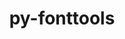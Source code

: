 ---
title: "py-fonttools"
layout: cache
categories: [package, develop]
meta: {"compilers": ["none"], "num_specs": 58, "num_specs_by_stack": {"data-vis-sdk": 6, "e4s": 16, "e4s-neoverse-v2": 6, "e4s-rocm-external": 6, "hep": 8, "ml-darwin-aarch64-mps": 6, "ml-linux-aarch64-cpu": 6, "ml-linux-aarch64-cuda": 6, "ml-linux-x86_64-cpu": 6, "ml-linux-x86_64-cuda": 6, "radiuss": 6, "root": 58}, "oss": ["sequoia", "ubuntu18.04", "ubuntu20.04", "ubuntu22.04", "ubuntu24.04"], "platforms": ["darwin", "linux"], "stacks": ["data-vis-sdk", "e4s", "e4s-neoverse-v2", "e4s-rocm-external", "hep", "ml-darwin-aarch64-mps", "ml-linux-aarch64-cpu", "ml-linux-aarch64-cuda", "ml-linux-x86_64-cpu", "ml-linux-x86_64-cuda", "radiuss", "root"], "targets": ["aarch64", "neoverse_v2", "x86_64_v3"], "versions": ["4.39.4"]}
spec_details: [{"compiler": "none", "hash": "2dj7fq5zsydxgdfzh6bl3fe4ui2gpn6d", "os": "ubuntu22.04", "platform": "linux", "size": "-", "stacks": ["e4s", "e4s-rocm-external", "hep", "root"], "target": "x86_64_v3", "variants": ["build_system=python_pip"], "versions": ["4.39.4"]}, {"compiler": "none", "hash": "2pkc22g6la2xddhitugcx65q54cu2zoq", "os": "sequoia", "platform": "darwin", "size": "-", "stacks": ["ml-darwin-aarch64-mps", "root"], "target": "aarch64", "variants": ["build_system=python_pip"], "versions": ["4.39.4"]}, {"compiler": "none", "hash": "2syfxxk7zlngno6fcjmil2gp3r7ictpw", "os": "ubuntu18.04", "platform": "linux", "size": "-", "stacks": ["radiuss", "root"], "target": "x86_64_v3", "variants": ["build_system=python_pip"], "versions": ["4.39.4"]}, {"compiler": "none", "hash": "32mlm6pafafaw3bw63gxhdc4w5k7soe7", "os": "sequoia", "platform": "darwin", "size": "-", "stacks": ["ml-darwin-aarch64-mps", "root"], "target": "aarch64", "variants": ["build_system=python_pip"], "versions": ["4.39.4"]}, {"compiler": "none", "hash": "34ft2ay2cdp6bqmtgwn23yjpbjdrss3a", "os": "ubuntu22.04", "platform": "linux", "size": "-", "stacks": ["hep", "root"], "target": "x86_64_v3", "variants": ["build_system=python_pip"], "versions": ["4.39.4"]}, {"compiler": "none", "hash": "35y7xissh7m3gyzghyghtitlhlnshgir", "os": "ubuntu22.04", "platform": "linux", "size": "-", "stacks": ["e4s-neoverse-v2", "root"], "target": "neoverse_v2", "variants": ["build_system=python_pip"], "versions": ["4.39.4"]}, {"compiler": "none", "hash": "37i75tjngivdkrflz3zyu46ekccbnzur", "os": "ubuntu22.04", "platform": "linux", "size": "-", "stacks": ["e4s", "e4s-rocm-external", "root"], "target": "x86_64_v3", "variants": ["build_system=python_pip"], "versions": ["4.39.4"]}, {"compiler": "none", "hash": "3b7c2ifokwgnyfb7im7dt4oa6qemvgor", "os": "ubuntu24.04", "platform": "linux", "size": "-", "stacks": ["ml-linux-x86_64-cpu", "ml-linux-x86_64-cuda", "root"], "target": "x86_64_v3", "variants": ["build_system=python_pip"], "versions": ["4.39.4"]}, {"compiler": "none", "hash": "3qkrg24pxqcaoxewfvaeatrbg5tv5mdo", "os": "ubuntu24.04", "platform": "linux", "size": "-", "stacks": ["ml-linux-x86_64-cpu", "ml-linux-x86_64-cuda", "root"], "target": "x86_64_v3", "variants": ["build_system=python_pip"], "versions": ["4.39.4"]}, {"compiler": "none", "hash": "3rzcoqrhq2kdpx7tojujwghgy5akc55f", "os": "ubuntu22.04", "platform": "linux", "size": "-", "stacks": ["e4s", "root"], "target": "x86_64_v3", "variants": ["build_system=python_pip"], "versions": ["4.39.4"]}, {"compiler": "none", "hash": "45f4p52ebqbgzlvtscoc57knkfxv4g35", "os": "ubuntu24.04", "platform": "linux", "size": "-", "stacks": ["ml-linux-aarch64-cpu", "ml-linux-aarch64-cuda", "root"], "target": "aarch64", "variants": ["build_system=python_pip"], "versions": ["4.39.4"]}, {"compiler": "none", "hash": "47u4vpk5y2jnhbzmlhpuuhkxycxf6jwr", "os": "ubuntu20.04", "platform": "linux", "size": "-", "stacks": ["data-vis-sdk", "root"], "target": "x86_64_v3", "variants": ["build_system=python_pip"], "versions": ["4.39.4"]}, {"compiler": "none", "hash": "4e6cywgqexdetvl7e2hq7hui5azcst64", "os": "ubuntu20.04", "platform": "linux", "size": "-", "stacks": ["data-vis-sdk", "root"], "target": "x86_64_v3", "variants": ["build_system=python_pip"], "versions": ["4.39.4"]}, {"compiler": "none", "hash": "4ut3hzhmvtfvsijx6ufl7gihezoo5jd4", "os": "ubuntu22.04", "platform": "linux", "size": "-", "stacks": ["e4s", "root"], "target": "x86_64_v3", "variants": ["build_system=python_pip"], "versions": ["4.39.4"]}, {"compiler": "none", "hash": "56xpemljcd5jmc2gnbtubx6ruhngqtsx", "os": "ubuntu22.04", "platform": "linux", "size": "-", "stacks": ["e4s-neoverse-v2", "root"], "target": "neoverse_v2", "variants": ["build_system=python_pip"], "versions": ["4.39.4"]}, {"compiler": "none", "hash": "5qwzrpcfnabibecvdt7mbf3kesdu73h5", "os": "ubuntu22.04", "platform": "linux", "size": "-", "stacks": ["e4s", "root"], "target": "x86_64_v3", "variants": ["build_system=python_pip"], "versions": ["4.39.4"]}, {"compiler": "none", "hash": "7azpvsyjsmidd7p3k7mjsgxw5f2sk365", "os": "ubuntu22.04", "platform": "linux", "size": "-", "stacks": ["e4s", "e4s-rocm-external", "root"], "target": "x86_64_v3", "variants": ["build_system=python_pip"], "versions": ["4.39.4"]}, {"compiler": "none", "hash": "7udp4namnlm5grbimlevkovldvrmv24r", "os": "ubuntu22.04", "platform": "linux", "size": "-", "stacks": ["hep", "root"], "target": "x86_64_v3", "variants": ["build_system=python_pip"], "versions": ["4.39.4"]}, {"compiler": "none", "hash": "ay3m2fnk5jae5w33ujrk6usp2xxg3pqf", "os": "ubuntu24.04", "platform": "linux", "size": "-", "stacks": ["ml-linux-x86_64-cpu", "ml-linux-x86_64-cuda", "root"], "target": "x86_64_v3", "variants": ["build_system=python_pip"], "versions": ["4.39.4"]}, {"compiler": "none", "hash": "bakwcffpajc5mivpnkkigr2zjbh4xp4y", "os": "ubuntu18.04", "platform": "linux", "size": "-", "stacks": ["radiuss", "root"], "target": "x86_64_v3", "variants": ["build_system=python_pip"], "versions": ["4.39.4"]}, {"compiler": "none", "hash": "c6dam4lvwngxflcscxakcdjidz3qguy3", "os": "ubuntu22.04", "platform": "linux", "size": "-", "stacks": ["hep", "root"], "target": "x86_64_v3", "variants": ["build_system=python_pip"], "versions": ["4.39.4"]}, {"compiler": "none", "hash": "co2k7272rwnvsvznz7sykejrpjpcarg7", "os": "ubuntu24.04", "platform": "linux", "size": "-", "stacks": ["ml-linux-x86_64-cpu", "ml-linux-x86_64-cuda", "root"], "target": "x86_64_v3", "variants": ["build_system=python_pip"], "versions": ["4.39.4"]}, {"compiler": "none", "hash": "e5ypstjcq65tt62dkjlqodopyonm5o6l", "os": "ubuntu22.04", "platform": "linux", "size": "-", "stacks": ["e4s-neoverse-v2", "root"], "target": "neoverse_v2", "variants": ["build_system=python_pip"], "versions": ["4.39.4"]}, {"compiler": "none", "hash": "elbq2ia2bkdggwb5wldezkroonecwwfh", "os": "ubuntu22.04", "platform": "linux", "size": "-", "stacks": ["e4s", "e4s-rocm-external", "root"], "target": "x86_64_v3", "variants": ["build_system=python_pip"], "versions": ["4.39.4"]}, {"compiler": "none", "hash": "fizam5hzy3otasvjjh6v2pf6hw4pg5g6", "os": "ubuntu24.04", "platform": "linux", "size": "-", "stacks": ["ml-linux-aarch64-cpu", "ml-linux-aarch64-cuda", "root"], "target": "aarch64", "variants": ["build_system=python_pip"], "versions": ["4.39.4"]}, {"compiler": "none", "hash": "gzkqsr25evtdtobk3vp3hd7sllualo4p", "os": "sequoia", "platform": "darwin", "size": "-", "stacks": ["ml-darwin-aarch64-mps", "root"], "target": "aarch64", "variants": ["build_system=python_pip"], "versions": ["4.39.4"]}, {"compiler": "none", "hash": "h7v5d5g43bukitnnacsvujrjblo5el5n", "os": "ubuntu24.04", "platform": "linux", "size": "-", "stacks": ["ml-linux-aarch64-cpu", "ml-linux-aarch64-cuda", "root"], "target": "aarch64", "variants": ["build_system=python_pip"], "versions": ["4.39.4"]}, {"compiler": "none", "hash": "hevjepcccrzwqxjo22r4pbty5dzxos4t", "os": "sequoia", "platform": "darwin", "size": "-", "stacks": ["ml-darwin-aarch64-mps", "root"], "target": "aarch64", "variants": ["build_system=python_pip"], "versions": ["4.39.4"]}, {"compiler": "none", "hash": "hs3iulbfgpp7l3napawskto62hq2btch", "os": "ubuntu22.04", "platform": "linux", "size": "-", "stacks": ["e4s", "hep", "root"], "target": "x86_64_v3", "variants": ["build_system=python_pip"], "versions": ["4.39.4"]}, {"compiler": "none", "hash": "i4txxpv6b4gc7qnkqbmqrcecr2xce4xw", "os": "ubuntu20.04", "platform": "linux", "size": "-", "stacks": ["data-vis-sdk", "root"], "target": "x86_64_v3", "variants": ["build_system=python_pip"], "versions": ["4.39.4"]}, {"compiler": "none", "hash": "izpiverncj7gnnozqxdsdesikzfjqjb2", "os": "sequoia", "platform": "darwin", "size": "-", "stacks": ["ml-darwin-aarch64-mps", "root"], "target": "aarch64", "variants": ["build_system=python_pip"], "versions": ["4.39.4"]}, {"compiler": "none", "hash": "j7puilnevcs7nmb5k5ezvyyqmwkgtwxc", "os": "ubuntu18.04", "platform": "linux", "size": "-", "stacks": ["radiuss", "root"], "target": "x86_64_v3", "variants": ["build_system=python_pip"], "versions": ["4.39.4"]}, {"compiler": "none", "hash": "jkvich5idufzyw4lse6he25ibrtabmzx", "os": "ubuntu20.04", "platform": "linux", "size": "-", "stacks": ["data-vis-sdk", "root"], "target": "x86_64_v3", "variants": ["build_system=python_pip"], "versions": ["4.39.4"]}, {"compiler": "none", "hash": "luxsgf5rjlgncghfrduvbs2wkuakrz5x", "os": "ubuntu24.04", "platform": "linux", "size": "-", "stacks": ["ml-linux-x86_64-cpu", "ml-linux-x86_64-cuda", "root"], "target": "x86_64_v3", "variants": ["build_system=python_pip"], "versions": ["4.39.4"]}, {"compiler": "none", "hash": "luzkbgrplwdhvlghb4uvbjgb3vev52jm", "os": "ubuntu20.04", "platform": "linux", "size": "-", "stacks": ["data-vis-sdk", "root"], "target": "x86_64_v3", "variants": ["build_system=python_pip"], "versions": ["4.39.4"]}, {"compiler": "none", "hash": "mxjndszr5cu54m7jhkcj6ujkc24ujeih", "os": "ubuntu20.04", "platform": "linux", "size": "-", "stacks": ["data-vis-sdk", "root"], "target": "x86_64_v3", "variants": ["build_system=python_pip"], "versions": ["4.39.4"]}, {"compiler": "none", "hash": "nrvmzyngyrelcesqfyphudal4nqo5xz5", "os": "ubuntu22.04", "platform": "linux", "size": "-", "stacks": ["e4s", "e4s-rocm-external", "root"], "target": "x86_64_v3", "variants": ["build_system=python_pip"], "versions": ["4.39.4"]}, {"compiler": "none", "hash": "obvu45fupfprjttkt4ffojnv3lk4e6id", "os": "ubuntu22.04", "platform": "linux", "size": "-", "stacks": ["e4s", "root"], "target": "x86_64_v3", "variants": ["build_system=python_pip"], "versions": ["4.39.4"]}, {"compiler": "none", "hash": "ohfi55b533skx5skwusuxpykmdr336sr", "os": "ubuntu22.04", "platform": "linux", "size": "-", "stacks": ["e4s-neoverse-v2", "root"], "target": "neoverse_v2", "variants": ["build_system=python_pip"], "versions": ["4.39.4"]}, {"compiler": "none", "hash": "ossputlgqgimhowibrtdpxonyl6dxptt", "os": "ubuntu22.04", "platform": "linux", "size": "-", "stacks": ["e4s", "root"], "target": "x86_64_v3", "variants": ["build_system=python_pip"], "versions": ["4.39.4"]}, {"compiler": "none", "hash": "pdcwoqzfhy6xuddzn5enw5pxo63dzuft", "os": "ubuntu22.04", "platform": "linux", "size": "-", "stacks": ["hep", "root"], "target": "x86_64_v3", "variants": ["build_system=python_pip"], "versions": ["4.39.4"]}, {"compiler": "none", "hash": "pobh2aeelvusa3oyd2kxb2ntok3r6eag", "os": "ubuntu22.04", "platform": "linux", "size": "-", "stacks": ["hep", "root"], "target": "x86_64_v3", "variants": ["build_system=python_pip"], "versions": ["4.39.4"]}, {"compiler": "none", "hash": "qgc3gpgnkvbwyvfdbx2wefptivezpipg", "os": "ubuntu22.04", "platform": "linux", "size": "-", "stacks": ["e4s-neoverse-v2", "root"], "target": "neoverse_v2", "variants": ["build_system=python_pip"], "versions": ["4.39.4"]}, {"compiler": "none", "hash": "rbujn63wjtxim6wmkfmwhekzt7ltuufl", "os": "ubuntu24.04", "platform": "linux", "size": "-", "stacks": ["ml-linux-aarch64-cpu", "ml-linux-aarch64-cuda", "root"], "target": "aarch64", "variants": ["build_system=python_pip"], "versions": ["4.39.4"]}, {"compiler": "none", "hash": "rxfes5lromqekdsxpeli357ixqunwc27", "os": "ubuntu18.04", "platform": "linux", "size": "-", "stacks": ["radiuss", "root"], "target": "x86_64_v3", "variants": ["build_system=python_pip"], "versions": ["4.39.4"]}, {"compiler": "none", "hash": "szu3auaaedvunaohsghee7hzzis7fqsc", "os": "ubuntu22.04", "platform": "linux", "size": "-", "stacks": ["e4s", "root"], "target": "x86_64_v3", "variants": ["build_system=python_pip"], "versions": ["4.39.4"]}, {"compiler": "none", "hash": "tyoccazpl4zy3h2jiifenbnq67jfzpch", "os": "ubuntu22.04", "platform": "linux", "size": "-", "stacks": ["e4s", "root"], "target": "x86_64_v3", "variants": ["build_system=python_pip"], "versions": ["4.39.4"]}, {"compiler": "none", "hash": "u4vldjnjbth5kyptmoiou45cwvgry7ts", "os": "ubuntu24.04", "platform": "linux", "size": "-", "stacks": ["ml-linux-aarch64-cpu", "ml-linux-aarch64-cuda", "root"], "target": "aarch64", "variants": ["build_system=python_pip"], "versions": ["4.39.4"]}, {"compiler": "none", "hash": "vtidmpp4dcu534au2nrf2idwrg6tn4qq", "os": "ubuntu22.04", "platform": "linux", "size": "-", "stacks": ["e4s-neoverse-v2", "root"], "target": "neoverse_v2", "variants": ["build_system=python_pip"], "versions": ["4.39.4"]}, {"compiler": "none", "hash": "wfnsqz3nwzzlb4gknn5rucxlsscm75e5", "os": "ubuntu24.04", "platform": "linux", "size": "-", "stacks": ["ml-linux-aarch64-cpu", "ml-linux-aarch64-cuda", "root"], "target": "aarch64", "variants": ["build_system=python_pip"], "versions": ["4.39.4"]}, {"compiler": "none", "hash": "wj7hes2m2r67oenlf3th7xouk6rvozi3", "os": "ubuntu22.04", "platform": "linux", "size": "-", "stacks": ["e4s", "e4s-rocm-external", "root"], "target": "x86_64_v3", "variants": ["build_system=python_pip"], "versions": ["4.39.4"]}, {"compiler": "none", "hash": "wnqtgkmi6wonnxgmkq7uv7cb3fn6lpuh", "os": "sequoia", "platform": "darwin", "size": "-", "stacks": ["ml-darwin-aarch64-mps", "root"], "target": "aarch64", "variants": ["build_system=python_pip"], "versions": ["4.39.4"]}, {"compiler": "none", "hash": "xbh67qp2ljkahbpiu55p3b67yo6qrehx", "os": "ubuntu22.04", "platform": "linux", "size": "-", "stacks": ["e4s", "root"], "target": "x86_64_v3", "variants": ["build_system=python_pip"], "versions": ["4.39.4"]}, {"compiler": "none", "hash": "xcdjseq27r5h4hsxvd3cswonymjuijav", "os": "ubuntu24.04", "platform": "linux", "size": "-", "stacks": ["ml-linux-x86_64-cpu", "ml-linux-x86_64-cuda", "root"], "target": "x86_64_v3", "variants": ["build_system=python_pip"], "versions": ["4.39.4"]}, {"compiler": "none", "hash": "xp5fg3yr5lu4dkjo6422ymuxyxqcgg6s", "os": "ubuntu22.04", "platform": "linux", "size": "-", "stacks": ["e4s", "root"], "target": "x86_64_v3", "variants": ["build_system=python_pip"], "versions": ["4.39.4"]}, {"compiler": "none", "hash": "xzyufigbdnemukz5hehstyfsqg72thne", "os": "ubuntu18.04", "platform": "linux", "size": "-", "stacks": ["radiuss", "root"], "target": "x86_64_v3", "variants": ["build_system=python_pip"], "versions": ["4.39.4"]}, {"compiler": "none", "hash": "zgfbltivugv5dtpzid2niqwd2p67q2sq", "os": "ubuntu22.04", "platform": "linux", "size": "-", "stacks": ["hep", "root"], "target": "x86_64_v3", "variants": ["build_system=python_pip"], "versions": ["4.39.4"]}, {"compiler": "none", "hash": "zsdc6buescb62a6yvr2s4ssv5curjwyb", "os": "ubuntu18.04", "platform": "linux", "size": "-", "stacks": ["radiuss", "root"], "target": "x86_64_v3", "variants": ["build_system=python_pip"], "versions": ["4.39.4"]}]
---